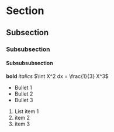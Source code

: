 # Section
## Subsection
### Subsubsection
#### Subsubsubsection

**bold** *italics* $\int X^2 dx = \frac{1}{3} X^3$

* Bullet 1
* Bullet 2
* Bullet 3

1. List item 1
2. item 2
0. item 3


